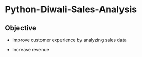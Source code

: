 # Python-Diwali-Sales-Analysis
## Objective
- Improve customer experience by analyzing sales data
+ Increase revenue
